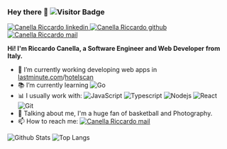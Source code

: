 ### Hey there 👋 ![Visitor Badge](https://visitor-badge.laobi.icu/badge?page_id=thecreazy.thecreazy)

<a href="https://www.linkedin.com/in/riccardocanella/" target="_blank">
  <img src="https://img.shields.io/badge/-Linkedin-blue?style=flat&logo=linkedin" title="Go To mail" alt="Canella Riccardo linkedin"/>
</a>
<a href="https://github.com/thecreazy">
   <img src="https://img.shields.io/badge/-Github-black?style=flat&logo=github" title="Go To mail" alt="Canella Riccardo github"/>
</a>
<a href="mailto:canella_riccardo@icloud.com">
   <img src="https://img.shields.io/badge/canella_riccardo@icloud.com-black?logo=icloud" title="Go To mail" alt="Canella Riccardo mail"/>
</a> 
<br />

**Hi! I'm Riccardo Canella, a Software Engineer and Web Developer from Italy.**

- 👷 I’m currently working developing web apps in [lastminute.com](http://lastminute.com)/[hotelscan](http://hotelscan.com/ab-b)
- 📚 I’m currently learning  ![Go](https://img.shields.io/badge/-Go-black?style=flat&logo=go)
- 📊 I usually work with:
![JavaScript](https://img.shields.io/badge/-JavaScript-black?style=flat&logo=javascript)
![Typescript](https://img.shields.io/badge/-Typescript-black?style=flat&logo=typescript)
![Nodejs](https://img.shields.io/badge/-Nodejs-black?style=flat&logo=Node.js)
![React](https://img.shields.io/badge/-React-black?style=flat&logo=react)
![Git](https://img.shields.io/badge/-Git-black?style=flat&logo=git)
- 💬 Talking about me, I'm a huge fan of basketball and Photography.
- 📫 How to reach me: <a href="mailto:canella_riccardo@icloud.com" alt="Canella Riccardo mail">
  <img src="https://img.shields.io/badge/canella_riccardo@icloud.com-black?logo=icloud" title="Go To mail" alt="Canella Riccardo mail"/>
</a>

![Github Stats](https://github-readme-stats.vercel.app/api?username=thecreazy&count_private=true&show_icons=true&include_all_commits=true&theme=tokyonight)
![Top Langs](https://github-readme-stats.vercel.app/api/top-langs/?username=thecreazy&layout=compact&hide=jupyter%20notebook,scilab,java&theme=chartreuse-dark&langs_count=9)

